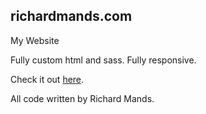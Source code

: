 ## richardmands.com

My Website

Fully custom html and sass. Fully responsive.

Check it out <a target="blank" href="http://www.richardmands.com">here</a>.

All code written by Richard Mands.
